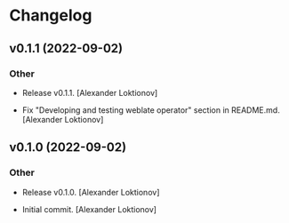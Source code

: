 # Changelog


## v0.1.1 (2022-09-02)

### Other

* Release v0.1.1. [Alexander Loktionov]

* Fix "Developing and testing weblate operator" section in README.md. [Alexander Loktionov]


## v0.1.0 (2022-09-02)

### Other

* Release v0.1.0. [Alexander Loktionov]

* Initial commit. [Alexander Loktionov]


